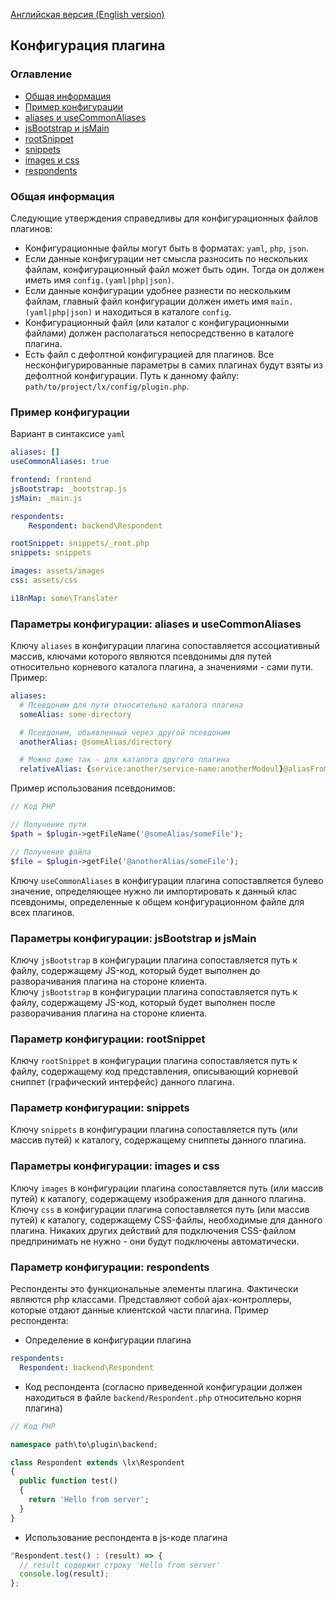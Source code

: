 [Английская версия (English version)](https://github.com/epicoon/lx-doc-articles/blob/master/en/lx-core/doc/plugin-config.md)

## Конфигурация плагина

### Оглавление
* [Общая информация](#common)
* [Пример конфигурации](#example)
* [aliases и useCommonAliases](#aliases)
* [jsBootstrap и jsMain](#frontend)
* [rootSnippet](#rootSnippet)
* [snippets](#snippets)
* [images и css](#assets)
* [respondents](#respondents)


<a name="common"><h3>Общая информация</h3></a>
Следующие утверждения справедливы для конфигурационных файлов плагинов:
* Конфигурационные файлы могут быть в форматax: `yaml`, `php`, `json`.
* Если данные конфигурации нет смысла разносить по нескольких файлам, конфигурационный файл может быть один. Тогда он должен иметь имя `config.(yaml|php|json)`.
* Если данные конфигурации удобнее разнести по нескольким файлам, главный файл конфигурации должен иметь имя `main.(yaml|php|json)` и находиться в каталоге `config`.
* Конфигурационный файл (или каталог с конфигурационными файлами) должен располагаться непосредственно в каталоге плагина.
* Есть файл с дефолтной конфигурацией для плагинов. Все несконфигурированные параметры в самих плагинах будут взяты из дефолтной конфигурации. Путь к данному файлу: `path/to/project/lx/config/plugin.php`.


<a name="example"><h3>Пример конфигурации</h3></a>
Вариант в синтаксисе `yaml`
```yaml
aliases: []
useCommonAliases: true

frontend: frontend
jsBootstrap: _bootstrap.js
jsMain: _main.js

respondents:
	Respondent: backend\Respondent

rootSnippet: snippets/_root.php
snippets: snippets

images: assets/images
css: assets/css

i18nMap: some\Translater
```


<a name="aliases"><h3>Параметры конфигурации: <b>aliases</b> и <b>useCommonAliases</b></h3></a>
Ключу `aliases` в конфигурации плагина сопоставляется ассоциативный массив, ключами которого являются псевдонимы для путей относительно корневого каталога плагина, а значениями - сами пути. Пример:
```yaml
aliases:
  # Псевдоним для пути относительно каталога плагина
  someAlias: some-directory

  # Псевдоним, объявленный через другой псевдоним
  anotherAlias: @someAlias/directory

  # Можно даже так - для каталога другого плагина
  relativeAlias: {service:another/service-name:anotherModeul}@aliasFromAnotherPlugin
```
Пример использования псевдонимов:
```php
// Код PHP

// Получение пути
$path = $plugin->getFileName('@someAlias/someFile');

// Получение файла
$file = $plugin->getFile('@anotherAlias/someFile');
```
Ключу `useCommonAliases` в конфигурации плагина сопоставляется булево значение, определяющее нужно ли импортировать к данный клас псевдонимы, определенные к общем конфигурационном файле для всех плагинов.


<a name="frontend"><h3>Параметры конфигурации: <b>jsBootstrap</b> и <b>jsMain</b></h3></a>
Ключу `jsBootstrap` в конфигурации плагина сопоставляется путь к файлу, содержащему JS-код, который будет выполнен до разворачивания плагина на стороне клиента.<br>
Ключу `jsBootstrap` в конфигурации плагина сопоставляется путь к файлу, содержащему JS-код, который будет выполнен после разворачивания плагина на стороне клиента.


<a name="rootSnippet"><h3>Параметр конфигурации: <b>rootSnippet</b></h3></a>
Ключу `rootSnippet` в конфигурации плагина сопоставляется путь к файлу, содержащему код представления, описывающий корневой сниппет (графический интерфейс) данного плагина.


<a name="snippets"><h3>Параметр конфигурации: <b>snippets</b></h3></a>
Ключу `snippets` в конфигурации плагина сопоставляется путь (или массив путей) к каталогу, содержащему сниппеты данного плагина.


<a name="assets"><h3>Параметры конфигурации: <b>images</b> и <b>css</b></h3></a>
Ключу `images` в конфигурации плагина сопоставляется путь (или массив путей) к каталогу, содержащему изображения для данного плагина.<br>
Ключу `css` в конфигурации плагина сопоставляется путь (или массив путей) к каталогу, содержащему CSS-файлы, необходимые для данного плагина. Никаких других действий для подключения CSS-файлом предпринимать не нужно - они будут подключены автоматически.


<a name="respondents"><h3>Параметр конфигурации: <b>respondents</b></h3></a>
Респонденты это функциональные элементы плагина. Фактически являются php классами. Представляют собой ajax-контроллеры, которые отдают данные клиентской части плагина.
Пример респондента:
* Определение в конфигурации плагина
```yaml
respondents:
  Respondent: backend\Respondent
```
* Код респондента (согласно приведенной конфигурации должен находиться в файле `backend/Respondent.php` относительно корня плагина)
```php
// Код PHP

namespace path\to\plugin\backend;

class Respondent extends \lx\Respondent
{
  public function test()
  {
    return 'Hello from server';
  }
}
```
* Использование респондента в js-коде плагина
```js
^Respondent.test() : (result) => {
  // result содержит строку 'Hello from server'
  console.log(result);
};
```
